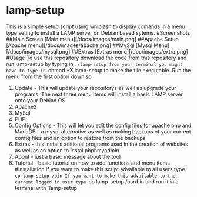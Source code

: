 # lamp-setup
This is a simple setup script using whiplash to display comands in a menu type seting to install a LAMP server on 
Debian based sytems.
#Screenshots
##Main Screen
[Main menu][/docs/images/main.png]
##Apache Setup
[Apache menu][/docs/images/apache.png]
##MySql
[Mysql Menu][/docs/images/mysql.png]
##Extras
[Extras menu][/doc/images/extra.png]
#Usage
To use this repository download the code from this repository and run lamp-setup by typing in 
`./lamp-setup
from your terminal
you might have to type in
`chmod +X lamp-setup
to make the file executable. Run the menu from the first option down so 
1. Update - This will update your repositorys as well as upgrade your programs.
 The next three menu Items will install a basic LAMP server onto your Debian OS
2. Apache2
3. MySql
4. PHP
5. Config Options - This will let you edit the config files for apache php and MariaDB - a mysql alternative as well
as making backups of your current config files and an option to restore from the backups
6. Extras - this installs aditional programs used in the creation of websites as well as an option to instal phphmyadmin
7. About - just a basic message about the tool
8. Tutorial - basic tutorial on how to add functions and menu items
#Installation
If you want to make this script advailable to all users type
`cp lamp-setup /bin
If you want to make this advailable to the current logged in user type
`cp lamp-setup /usr/bin
and run it in a terminal with
`lamp-setup
